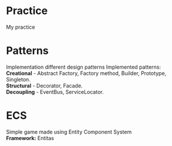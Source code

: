 # Practice
My practice

# Patterns
Implementation different design patterns
Implemented patterns:  
**Creational** - Abstract Factory, Factory method, Builder, Prototype, Singleton.  
**Structural** - Decorator, Facade.  
**Decoupling** - EventBus, ServiceLocator.

# ECS
Simple game made using Entity Component System <br />
**Framework:** Entitas
